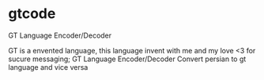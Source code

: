 # gtcode
GT Language Encoder/Decoder 

GT is a envented language, this language invent with me and my love <3 for sucure messaging;
GT Language Encoder/Decoder Convert persian to gt language and vice versa
